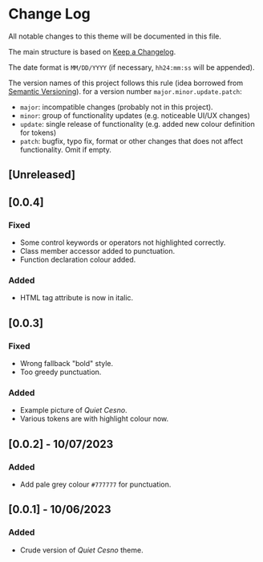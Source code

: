 # Change Log

All notable changes to this theme will be documented in this file.

The main structure is based on [Keep a Changelog](https://keepachangelog.com/en/1.0.0/).

The date format is `MM/DD/YYYY` (if necessary, `hh24:mm:ss` will be appended).

The version names of this project follows this rule (idea borrowed from [Semantic Versioning](https://semver.org/spec/v2.0.0.html)).
for a version number `major.minor.update.patch`:
* `major`: incompatible changes (probably not in this project).
* `minor`: group of functionality updates (e.g. noticeable UI/UX changes)
* `update`: single release of functionality (e.g. added new colour definition for tokens)
* `patch`: bugfix, typo fix, format or other changes that does not affect functionality. Omit if empty.

## [Unreleased]

## [0.0.4]

### Fixed

* Some control keywords or operators not highlighted correctly.
* Class member accessor added to punctuation.
* Function declaration colour added.

### Added

* HTML tag attribute is now in italic.

## [0.0.3]

### Fixed

* Wrong fallback "bold" style.
* Too greedy punctuation.

### Added

* Example picture of *Quiet Cesno*.
* Various tokens are with highlight colour now.

## [0.0.2] - 10/07/2023

### Added

* Add pale grey colour `#777777` for punctuation.

## [0.0.1] - 10/06/2023

### Added

* Crude version of *Quiet Cesno* theme.
